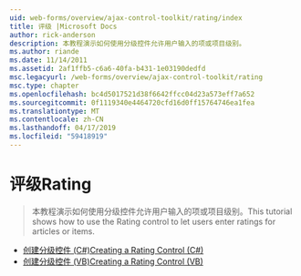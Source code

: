 ```yaml
---
uid: web-forms/overview/ajax-control-toolkit/rating/index
title: 评级 |Microsoft Docs
author: rick-anderson
description: 本教程演示如何使用分级控件允许用户输入的项或项目级别。
ms.author: riande
ms.date: 11/14/2011
ms.assetid: 2af1ffb5-c6a6-40fa-b431-1e03190dedfd
msc.legacyurl: /web-forms/overview/ajax-control-toolkit/rating
msc.type: chapter
ms.openlocfilehash: bc4d5017521d38f6642ffcc04d23a573eff7a652
ms.sourcegitcommit: 0f1119340e4464720cfd16d0ff15764746ea1fea
ms.translationtype: MT
ms.contentlocale: zh-CN
ms.lasthandoff: 04/17/2019
ms.locfileid: "59418919"
---
```

# <a name="rating"></a><span data-ttu-id="ccff2-103">评级</span><span class="sxs-lookup"><span data-stu-id="ccff2-103">Rating</span></span>

> <span data-ttu-id="ccff2-104">本教程演示如何使用分级控件允许用户输入的项或项目级别。</span><span class="sxs-lookup"><span data-stu-id="ccff2-104">This tutorial shows how to use the Rating control to let users enter ratings for articles or items.</span></span>


- [<span data-ttu-id="ccff2-105">创建分级控件 (C#)</span><span class="sxs-lookup"><span data-stu-id="ccff2-105">Creating a Rating Control (C#)</span></span>](creating-a-rating-control-cs.md)
- [<span data-ttu-id="ccff2-106">创建分级控件 (VB)</span><span class="sxs-lookup"><span data-stu-id="ccff2-106">Creating a Rating Control (VB)</span></span>](creating-a-rating-control-vb.md)
